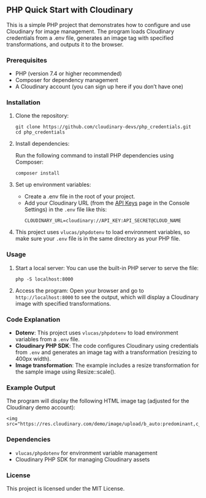 ## PHP Quick Start with Cloudinary

This is a simple PHP project that demonstrates how to configure and use Cloudinary for image management. The program loads Cloudinary credentials from a .env file, generates an image tag with specified transformations, and outputs it to the browser.

### Prerequisites

* PHP (version 7.4 or higher recommended)
* Composer for dependency management
* A Cloudinary account (you can sign up here if you don’t have one)


### Installation

1. Clone the repository:
    ```
    git clone https://github.com/cloudinary-devs/php_credentials.git
    cd php_credentials
    ```

2. Install dependencies: <p>Run the following command to install PHP dependencies using Composer:</p>
    ```
    composer install
    ```

3. Set up environment variables:
    * Create a .env file in the root of your project.
    * Add your Cloudinary URL (from the [API Keys](https://console.cloudinary.com/settings/api-keys) page in the Console Settings) in the `.env` file like this:
        ```
        CLOUDINARY_URL=cloudinary://API_KEY:API_SECRET@CLOUD_NAME
        ```

4. This project uses `vlucas/phpdotenv` to load environment variables, so make sure your `.env` file is in the same directory as your PHP file.

### Usage

1. Start a local server: You can use the built-in PHP server to serve the file:
    ```
    php -S localhost:8000
    ```

2. Access the program: Open your browser and go to `http://localhost:8000` to see the output, which will display a Cloudinary image with specified transformations.

### Code Explanation

* **Dotenv**: This project uses `vlucas/phpdotenv` to load environment variables from a `.env` file.
* **Cloudinary PHP SDK**: The code configures Cloudinary using credentials from `.env` and generates an image tag with a transformation (resizing to 400px width).
* **Image transformation**: The example includes a resize transformation for the sample image using Resize::scale().

### Example Output

The program will display the following HTML image tag (adjusted for the Cloudinary demo account):

```
<img src="https://res.cloudinary.com/demo/image/upload/b_auto:predominant,c_pad,h_400,w_400/flower_sample">
```

### Dependencies

* `vlucas/phpdotenv` for environment variable management
* Cloudinary PHP SDK for managing Cloudinary assets

### License

This project is licensed under the MIT License.